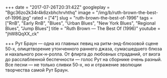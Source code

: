 +++
date = "2017-07-26T20:31:42Z"
googleplay = "Bgc36zo2k34r4k6zxbhchrvhthq"
image = "/img/b/ruth-brown-the-best-of-1996.jpg"
rated = ["4"]
slug = "ruth-brown-the-best-of-1996"
tags = ["RnB", "Early RnB", "Blues", "Urban Blues", "New York Blues", "Regional Blues", "Jump Blues"]
title = "Ruth Brown — The Best Of (1996)"
youtube = "jhW8QqXX_ck"

+++
Рут Браун&nbsp;&mdash; одна из&nbsp;главных певиц на&nbsp;ритм-энд-блюзовой сцене 50-х, олицетворение утонченного раннего джаза, сумасшедшего блюза и&nbsp;нахального рок-н-ролла. От&nbsp;флирта до&nbsp;любовных страданий, от&nbsp;визга до&nbsp;расслабленной беспечности&nbsp;&mdash; голос Рут на&nbsp;сборнике очень разный. Все песни&nbsp;&mdash; не&nbsp;только сливки 50-х, но&nbsp;и&nbsp;отражение эволюции творчества самой Рут Браун.